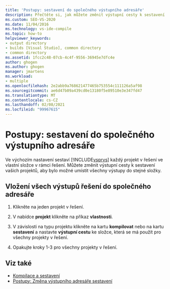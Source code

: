 ```yaml
---
title: 'Postupy: sestavení do společného výstupního adresáře'
description: Přečtěte si, jak můžete změnit výstupní cesty k sestavení vašich projektů tak, aby se všechny výstupy umístily do stejné složky.
ms.custom: SEO-VS-2020
ms.date: 11/04/2016
ms.technology: vs-ide-compile
ms.topic: how-to
helpviewer_keywords:
- output directory
- builds [Visual Studio], common directory
- common directory
ms.assetid: 1fcc2c48-07cb-4c4f-9556-36945e7dfc4e
author: ghogen
ms.author: ghogen
manager: jmartens
ms.workload:
- multiple
ms.openlocfilehash: 2e2abb9a768621477465b753554c111126a5af98
ms.sourcegitcommit: ae6d47b09a439cd0e13180f5e89510e3e347fd47
ms.translationtype: MT
ms.contentlocale: cs-CZ
ms.lasthandoff: 02/08/2021
ms.locfileid: "99967615"
---
```

# <a name="how-to-build-to-a-common-output-directory"></a>Postupy: sestavení do společného výstupního adresáře

Ve výchozím nastavení sestaví [!INCLUDE[vsprvs](../code-quality/includes/vsprvs_md.md)] každý projekt v řešení ve vlastní složce v rámci řešení. Můžete změnit výstupní cesty k sestavení vašich projektů, aby bylo možné umístit všechny výstupy do stejné složky.

## <a name="to-place-all-solution-outputs-in-a-common-directory"></a>Vložení všech výstupů řešení do společného adresáře

1. Klikněte na jeden projekt v řešení.

2. V nabídce **projekt** klikněte na příkaz **vlastnosti**.

3. V závislosti na typu projektu klikněte na kartu **kompilovat** nebo na kartu **sestavení** a nastavte **výstupní cestu** ke složce, která se má použít pro všechny projekty v řešení.

4. Opakujte kroky 1-3 pro všechny projekty v řešení.

## <a name="see-also"></a>Viz také

- [Kompilace a sestavení](../ide/compiling-and-building-in-visual-studio.md)
- [Postupy: Změna výstupního adresáře sestavení](../ide/how-to-change-the-build-output-directory.md)